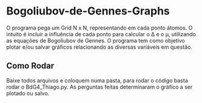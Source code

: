 # Bogoliubov-de-Gennes-Graphs
 O programa pega um Grid N x N, representando em cada ponto átomos.  O intuito é incluir a influência de cada ponto para calcular o Δ e o µ, utilizando as equações de Bogoliubov de Gennes. O programa tem como objetivo plotar e/ou salvar gráficos relacionando as diversas variáveis em questão.

## Como Rodar

 Baixe todos arquivos e coloquem numa pasta, para rodar o código basta rodar o BdG4_Thiago.py. As perguntas feitas determinaram o gráfico a ser plotado ou salvo.
